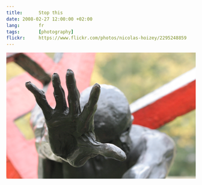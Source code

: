 ```yaml
---
title:      Stop this
date: 2008-02-27 12:00:00 +02:00
lang:       fr
tags:       [photography]
flickr:     https://www.flickr.com/photos/nicolas-hoizey/2295248859
---
```


![A very close statue hand](20071028-Stop-this.jpg "Stop this ([on Flickr](https://www.flickr.com/photos/nicolas-hoizey/2295248859/))")

